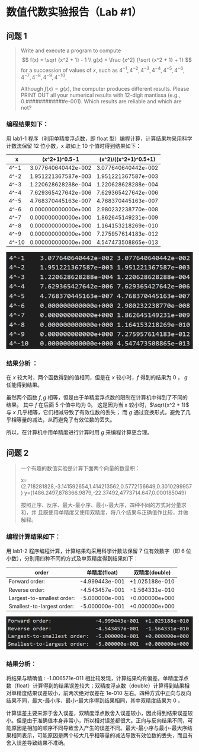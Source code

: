 # 数值代数实验报告（Lab #1）

## 问题 1

> Write and execute a program to compute
> $$
> f(x) = \sqrt {x^2 + 1}  - 1 \\
> g(x) = \frac {x^2} {\sqrt {x^2 + 1}  + 1}
> $$
> for a succession of values of $x$, such as $4^{-1}, 4^{-2}, 4^{-3}, 4^{-4}, 4^{-5},4^{-6},4^{-7},4^{-8},4^{-9},4^{-10}$.
>
> Although $f(x)=g(x)$,  the computer produces different results. Please PRINT OUT all your numerical results with 12-digit mantissa (e.g., 0.############e-001).  Which results are reliable and which are not? 

### 编程结果如下：

用 lab1-1 程序（利用单精度浮点数，即 float 型）编程计算，计算结果均采用科学计数法保留 12 位小数，x 取如上 10 个值时得到结果如下：

| x     | (x^2+1)^0.5-1       | (x^2)/((x^2+1)^0.5+1) |
| ----- | ------------------- | --------------------- |
| 4^-1  | 3.077640640442e-002 | 3.077640640442e-002   |
| 4^-2  | 1.951221367587e-003 | 1.951221367587e-003   |
| 4^-3  | 1.220628628288e-004 | 1.220628628288e-004   |
| 4^-4  | 7.629365427642e-006 | 7.629365427642e-006   |
| 4^-5  | 4.768370445163e-007 | 4.768370445163e-007   |
| 4^-6  | 0.000000000000e+000 | 2.980232238770e-008   |
| 4^-7  | 0.000000000000e+000 | 1.862645149231e-009   |
| 4^-8  | 0.000000000000e+000 | 1.164153218269e-010   |
| 4^-9  | 0.000000000000e+000 | 7.275957614183e-012   |
| 4^-10 | 0.000000000000e+000 | 4.547473508865e-013   |

![image-20211008001603245](Lab1.assets/image-20211008001603245.png)

### 结果分析 ：

在 $x$ 较大时，两个函数得到的值相同，但是在 $x$ 较小时，$f$ 得到的结果为 0 ， $g$ 任能得到结果。

虽然两个函数 $f, g$ 相等，但是由于单精度浮点数的限制在计算机中得到了不同的结果。
其中 $f$ 在后面 5 个值中均为 0。 这是因为当 x 较小时，$\sqrt{x^2 + 1}$ 与 $x$ 几乎相等，它们相减导致了有效位数的丢失；
而 $g$ 通过变换形式，避免了几乎相等量的减法，从而避免了有效位数的丢失。

所以，在计算机中用单精度进行计算时用 $g$ 来编程计算更合理。

## 问题 2

> 一个有趣的数值实验是计算下面两个向量的数量积：
>
> x=(2.718281828,-3.141592654,1.414213562,0.5772156649,0.3010299957)
> y=(1486.2497,878366.9879,-22.37492,4773714.647,0.000185049)
>
> 按照正序、反序、最大-最小序、最小-最大序，四种不同的方式对分量求和，并
> 且既使用单精度又使用双精度，将八个结果与正确值作比较，并做解释。

### 编程计算结果如下：

用 lab1-2 程序编程计算，计算结果均采用科学计数法保留 7 位有效数字（即 6 位小数），分别用四种不同的方式及单双精度得到结果如下：

| order                      | 单精度(float)  | 双精度(double) |
| -------------------------- | -------------- | -------------- |
| Forward order:             | -4.999443e-001 | +1.025188e-010 |
| Reverse order:             | -4.543457e-001 | -1.564331e-010 |
| Largest-to-smallest order: | -5.000000e-001 | +0.000000e+000 |
| Smallest-to-largest order: | -5.000000e-001 | +0.000000e+000 |

![image-20211007234327814](Lab1.assets/image-20211007234327814.png)

### 结果分析：

将结果与精确值 : -1.006571e-011 相比较发现，计算结果均有偏差。单精度浮点数（float）计算得到的结果误差较大；双精度浮点数（double）计算得到结果相对单精度结果误差较小，前两次绝对误差在 1e-010 左右。四种方式中正向与反向结果不同，最大-最小序、最小-最大序得到结果相同，其中双精度结果为 0 。

计算误差主要来源于舍入误差，双精度浮点数舍入误差较小，因此得到结果误差较小。但是由于准确值本身非常小，所以相对误差都很大。正向与反向结果不同，可能原因是相加的顺序不同导致舍入产生的误差不同。最大-最小序与最小-最大序结果相同表示，可能原因是两个较大几乎相等量的减法导致有效位数的丢失，而且有舍入误差导致结果不准确。